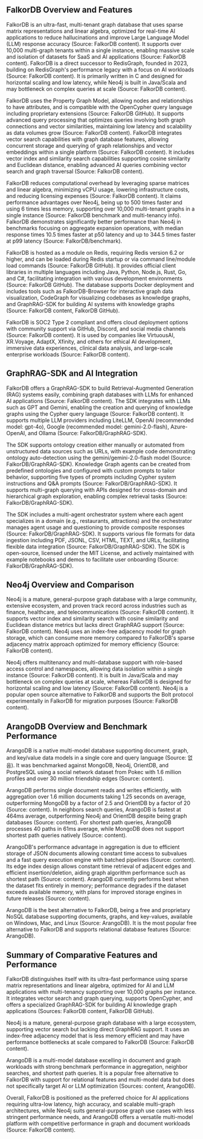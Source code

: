 ## FalkorDB Overview and Features
FalkorDB is an ultra-fast, multi-tenant graph database that uses sparse matrix representations and linear algebra, optimized for real-time AI applications to reduce hallucinations and improve Large Language Model (LLM) response accuracy (Source: FalkorDB content). It supports over 10,000 multi-graph tenants within a single instance, enabling massive scale and isolation of datasets for SaaS and AI applications (Source: FalkorDB content). FalkorDB is a direct successor to RedisGraph, founded in 2023, building on RedisGraph's performance legacy with a focus on AI workloads (Source: FalkorDB content). It is primarily written in C and designed for horizontal scaling and low latency, while Neo4j is built in Java/Scala and may bottleneck on complex queries at scale (Source: FalkorDB content).

FalkorDB uses the Property Graph Model, allowing nodes and relationships to have attributes, and is compatible with the OpenCypher query language including proprietary extensions (Source: FalkorDB GitHub). It supports advanced query processing that optimizes queries involving both graph connections and vector similarities, maintaining low latency and scalability as data volumes grow (Source: FalkorDB content). FalkorDB integrates vector search capabilities with graph database features, allowing concurrent storage and querying of graph relationships and vector embeddings within a single platform (Source: FalkorDB content). It includes vector index and similarity search capabilities supporting cosine similarity and Euclidean distance, enabling advanced AI queries combining vector search and graph traversal (Source: FalkorDB content).

FalkorDB reduces computational overhead by leveraging sparse matrices and linear algebra, minimizing vCPU usage, lowering infrastructure costs, and reducing licensing expenses (Source: FalkorDB content). It claims performance advantages over Neo4j, being up to 500 times faster and using 6 times less memory, supporting over 10,000 multi-tenant graphs in a single instance (Source: FalkorDB benchmark and multi-tenancy info). FalkorDB demonstrates significantly better performance than Neo4j in benchmarks focusing on aggregate expansion operations, with median response times 10.5 times faster at p50 latency and up to 344.5 times faster at p99 latency (Source: FalkorDB/benchmark).

FalkorDB is hosted as a module on Redis, requiring Redis version 6.2 or higher, and can be loaded during Redis startup or via command line/module load commands (Source: FalkorDB GitHub). It provides official client libraries in multiple languages including Java, Python, Node.js, Rust, Go, and C#, facilitating integration with various development environments (Source: FalkorDB GitHub). The database supports Docker deployment and includes tools such as FalkorDB-Browser for interactive graph data visualization, CodeGraph for visualizing codebases as knowledge graphs, and GraphRAG-SDK for building AI systems with knowledge graphs (Source: FalkorDB content, FalkorDB GitHub).

FalkorDB is SOC2 Type 2 compliant and offers cloud deployment options with community support via GitHub, Discord, and social media channels (Source: FalkorDB content). It is used by companies like VirtuousAI, XR.Voyage, AdaptX, Xfinity, and others for ethical AI development, immersive data experiences, clinical data analysis, and large-scale enterprise workloads (Source: FalkorDB content).

## GraphRAG-SDK and AI Integration
FalkorDB offers a GraphRAG-SDK to build Retrieval-Augmented Generation (RAG) systems easily, combining graph databases with LLMs for enhanced AI applications (Source: FalkorDB content). The SDK integrates with LLMs such as GPT and Gemini, enabling the creation and querying of knowledge graphs using the Cypher query language (Source: FalkorDB content). It supports multiple LLM providers including LiteLLM, OpenAI (recommended model: gpt-4o), Google (recommended model: gemini-2.0-flash), Azure-OpenAI, and Ollama (Source: FalkorDB/GraphRAG-SDK).

The SDK supports ontology creation either manually or automated from unstructured data sources such as URLs, with example code demonstrating ontology auto-detection using the gemini/gemini-2.0-flash model (Source: FalkorDB/GraphRAG-SDK). Knowledge Graph agents can be created from predefined ontologies and configured with custom prompts to tailor behavior, supporting five types of prompts including Cypher system instructions and Q&A prompts (Source: FalkorDB/GraphRAG-SDK). It supports multi-graph querying with APIs designed for cross-domain and hierarchical graph exploration, enabling complex retrieval tasks (Source: FalkorDB/GraphRAG-SDK).

The SDK includes a multi-agent orchestrator system where each agent specializes in a domain (e.g., restaurants, attractions) and the orchestrator manages agent usage and questioning to provide composite responses (Source: FalkorDB/GraphRAG-SDK). It supports various file formats for data ingestion including PDF, JSONL, CSV, HTML, TEXT, and URLs, facilitating flexible data integration (Source: FalkorDB/GraphRAG-SDK). The SDK is open-source, licensed under the MIT License, and actively maintained with example notebooks and demos to facilitate user onboarding (Source: FalkorDB/GraphRAG-SDK).

## Neo4j Overview and Comparison
Neo4j is a mature, general-purpose graph database with a large community, extensive ecosystem, and proven track record across industries such as finance, healthcare, and telecommunications (Source: FalkorDB content). It supports vector index and similarity search with cosine similarity and Euclidean distance metrics but lacks direct GraphRAG support (Source: FalkorDB content). Neo4j uses an index-free adjacency model for graph storage, which can consume more memory compared to FalkorDB's sparse adjacency matrix approach optimized for memory efficiency (Source: FalkorDB content).

Neo4j offers multitenancy and multi-database support with role-based access control and namespaces, allowing data isolation within a single instance (Source: FalkorDB content). It is built in Java/Scala and may bottleneck on complex queries at scale, whereas FalkorDB is designed for horizontal scaling and low latency (Source: FalkorDB content). Neo4j is a popular open source alternative to FalkorDB and supports the Bolt protocol experimentally in FalkorDB for migration purposes (Source: FalkorDB content).

## ArangoDB Overview and Benchmark Performance
ArangoDB is a native multi-model database supporting document, graph, and key/value data models in a single core and query language (Source: 없음). It was benchmarked against MongoDB, Neo4j, OrientDB, and PostgreSQL using a social network dataset from Pokec with 1.6 million profiles and over 30 million friendship edges (Source: content).

ArangoDB performs single document reads and writes efficiently, with aggregation over 1.6 million documents taking 1.25 seconds on average, outperforming MongoDB by a factor of 2.5 and OrientDB by a factor of 20 (Source: content). In neighbors search queries, ArangoDB is fastest at 464ms average, outperforming Neo4j and OrientDB despite being graph databases (Source: content). For shortest path queries, ArangoDB processes 40 paths in 61ms average, while MongoDB does not support shortest path queries natively (Source: content).

ArangoDB's performance advantage in aggregation is due to efficient storage of JSON documents allowing constant time access to subvalues and a fast query execution engine with batched pipelines (Source: content). Its edge index design allows constant time retrieval of adjacent edges and efficient insertion/deletion, aiding graph algorithm performance such as shortest path (Source: content). ArangoDB currently performs best when the dataset fits entirely in memory; performance degrades if the dataset exceeds available memory, with plans for improved storage engines in future releases (Source: content).

ArangoDB is the best alternative to FalkorDB, being a free and proprietary NoSQL database supporting documents, graphs, and key-values, available on Windows, Mac, and Linux (Source: ArangoDB). It is the most popular free alternative to FalkorDB and supports relational database features (Source: ArangoDB).

## Summary of Comparative Features and Performance
FalkorDB distinguishes itself with its ultra-fast performance using sparse matrix representations and linear algebra, optimized for AI and LLM applications with multi-tenancy supporting over 10,000 graphs per instance. It integrates vector search and graph querying, supports OpenCypher, and offers a specialized GraphRAG-SDK for building AI knowledge graph applications (Sources: FalkorDB content, FalkorDB GitHub).

Neo4j is a mature, general-purpose graph database with a large ecosystem, supporting vector search but lacking direct GraphRAG support. It uses an index-free adjacency model that is less memory efficient and may have performance bottlenecks at scale compared to FalkorDB (Source: FalkorDB content).

ArangoDB is a multi-model database excelling in document and graph workloads with strong benchmark performance in aggregation, neighbor searches, and shortest path queries. It is a popular free alternative to FalkorDB with support for relational features and multi-model data but does not specifically target AI or LLM optimization (Sources: content, ArangoDB).

Overall, FalkorDB is positioned as the preferred choice for AI applications requiring ultra-low latency, high accuracy, and scalable multi-graph architectures, while Neo4j suits general-purpose graph use cases with less stringent performance needs, and ArangoDB offers a versatile multi-model platform with competitive performance in graph and document workloads (Source: FalkorDB content).